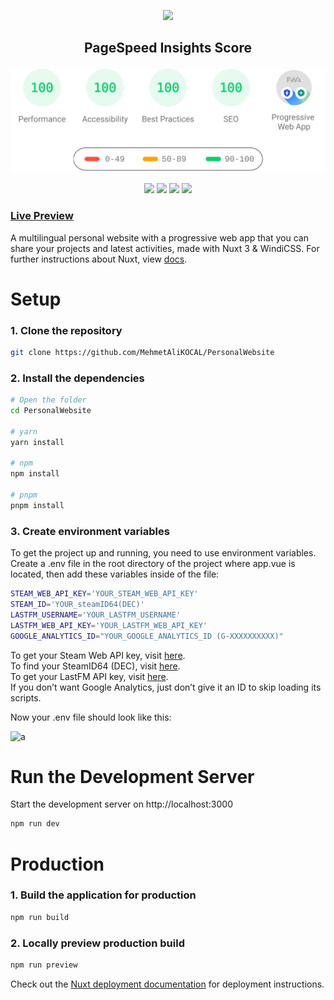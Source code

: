<p align="center">
<img src="https://i.hizliresim.com/8afr6fj.png"/>
</p>

<h2 align="center">

PageSpeed Insights Score

</h2>

<p align="center">

<img width="700px" src="/assets/readmeBanner.svg"/>

</p>

<p align="center" >
<img src="https://shields.io/badge/-WINDICSS-blue?style=for-the-badge&logo=windicss&logoColor=%23e8e8e8&logoWidth=30&labelColor=%231a1b1b&color=%232b2b2b"/> <img src="https://shields.io/badge/-VUE-blue?style=for-the-badge&logo=vuedotjs&logoColor=%23e8e8e8&logoWidth=30&labelColor=%231a1b1b&color=%232b2b2b"/> <img src="https://shields.io/badge/-NUXT-blue?style=for-the-badge&logo=nuxtdotjs&logoColor=%23e8e8e8&logoWidth=30&labelColor=%231a1b1b&color=%232b2b2b"/> <img src="https://shields.io/badge/-VERCEL-blue?style=for-the-badge&logo=vercel&logoColor=%23e8e8e8&logoWidth=30&labelColor=%231a1b1b&color=%232b2b2b"/>

</p>

### [Live Preview](https://kocal.dev)

A multilingual personal website with a progressive web app that you can share your projects and latest activities, made with Nuxt 3 & WindiCSS. For further instructions about Nuxt, view [docs](https://nuxt.com/docs/getting-started/introduction).

# Setup

### 1. Clone the repository

```bash
git clone https://github.com/MehmetAliKOCAL/PersonalWebsite
```

### 2. Install the dependencies

```bash
# Open the folder
cd PersonalWebsite

# yarn
yarn install

# npm
npm install

# pnpm
pnpm install
```

### 3. Create environment variables

To get the project up and running, you need to use environment variables. Create a .env file in the root directory of the project where app.vue is located, then add these variables inside of the file:

```bash
STEAM_WEB_API_KEY='YOUR_STEAM_WEB_API_KEY'
STEAM_ID='YOUR_steamID64(DEC)'
LASTFM_USERNAME='YOUR_LASTFM_USERNAME'
LASTFM_WEB_API_KEY='YOUR_LASTFM_WEB_API_KEY'
GOOGLE_ANALYTICS_ID="YOUR_GOOGLE_ANALYTICS_ID (G-XXXXXXXXXX)"
```

To get your Steam Web API key, visit [here](https://steamcommunity.com/dev/apikey). <br>
To find your SteamID64 (DEC), visit [here](https://www.steamidfinder.com/). <br>
To get your LastFM API key, visit [here](https://www.last.fm/api/account/create). <br>
If you don’t want Google Analytics, just don’t give it an ID to skip loading its scripts.

Now your .env file should look like this:

![a](https://i.hizliresim.com/pjcmajq.png)

# Run the Development Server

Start the development server on http://localhost:3000

```bash
npm run dev
```

# Production

### 1. Build the application for production

```bash
npm run build
```

### 2. Locally preview production build

```bash
npm run preview
```

Check out the [Nuxt deployment documentation](https://nuxt.com/docs/getting-started/deployment) for deployment instructions.
